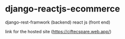 # django-reactjs-ecommerce


django-rest-framwork (backend)
react js (front end)

link for the hosted site (https://ciftecspare.web.app/)
